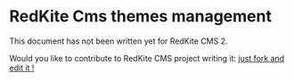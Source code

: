 # RedKite Cms themes management
This document has not been written yet for RedKite CMS 2. 

Would you like to contribute to RedKite CMS project writing it: [just fork and edit it !](https://github.com/redkite-labs/RedKiteCms/edit/master/docs/book/redkite-cms-themes-management.md)